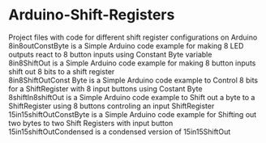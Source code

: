 # Arduino-Shift-Registers
Project files with code for different shift register configurations on Arduino <BR />
8in8outConstByte is a Simple Arduino code example for making 8 LED outputs react to 8 button inputs using Constant Byte variable <BR />
8in8ShiftOut is a Simple Arduino code example for making 8 button inputs shift out 8 bits to a shift register <BR />
8in8ShiftOutConst Byte is a Simple Arduino code example to Control 8 bits for a ShiftRegister with 8 input buttons using Costant Byte <BR />
8shiftIn8shiftOut is a Simple Arduino code example to Shift out a byte to a ShiftRegister using 8 buttons controling an input ShiftRegister <BR />
15in15shiftOutConstByte is a Simple Arduino code example for Shifting out two bytes to two Shift Registers with input button <BR />
15in15shiftOutCondensed is a condensed version of 15in15ShiftOut <BR />

